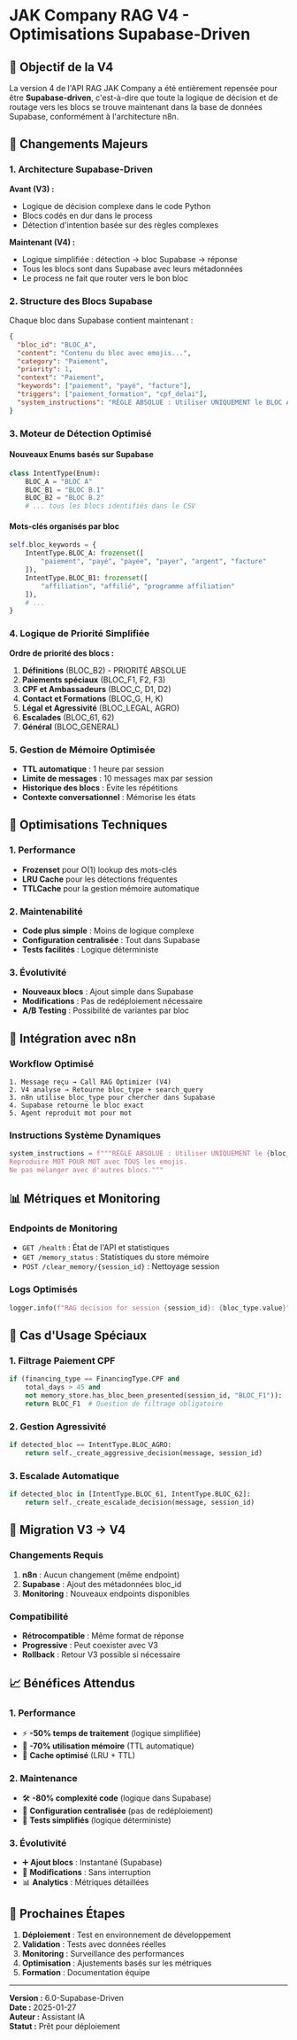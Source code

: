 # JAK Company RAG V4 - Optimisations Supabase-Driven

## 🎯 Objectif de la V4

La version 4 de l'API RAG JAK Company a été entièrement repensée pour être **Supabase-driven**, c'est-à-dire que toute la logique de décision et de routage vers les blocs se trouve maintenant dans la base de données Supabase, conformément à l'architecture n8n.

## 🔄 Changements Majeurs

### 1. **Architecture Supabase-Driven**

**Avant (V3) :**
- Logique de décision complexe dans le code Python
- Blocs codés en dur dans le process
- Détection d'intention basée sur des règles complexes

**Maintenant (V4) :**
- Logique simplifiée : détection → bloc Supabase → réponse
- Tous les blocs sont dans Supabase avec leurs métadonnées
- Le process ne fait que router vers le bon bloc

### 2. **Structure des Blocs Supabase**

Chaque bloc dans Supabase contient maintenant :
```json
{
  "bloc_id": "BLOC_A",
  "content": "Contenu du bloc avec emojis...",
  "category": "Paiement",
  "priority": 1,
  "context": "Paiement",
  "keywords": ["paiement", "payé", "facture"],
  "triggers": ["paiement_formation", "cpf_delai"],
  "system_instructions": "RÈGLE ABSOLUE : Utiliser UNIQUEMENT le BLOC A..."
}
```

### 3. **Moteur de Détection Optimisé**

#### Nouveaux Enums basés sur Supabase
```python
class IntentType(Enum):
    BLOC_A = "BLOC A"
    BLOC_B1 = "BLOC B.1"
    BLOC_B2 = "BLOC B.2"
    # ... tous les blocs identifiés dans le CSV
```

#### Mots-clés organisés par bloc
```python
self.bloc_keywords = {
    IntentType.BLOC_A: frozenset([
        "paiement", "payé", "payée", "payer", "argent", "facture"
    ]),
    IntentType.BLOC_B1: frozenset([
        "affiliation", "affilié", "programme affiliation"
    ]),
    # ...
}
```

### 4. **Logique de Priorité Simplifiée**

**Ordre de priorité des blocs :**
1. **Définitions** (BLOC_B2) - PRIORITÉ ABSOLUE
2. **Paiements spéciaux** (BLOC_F1, F2, F3)
3. **CPF et Ambassadeurs** (BLOC_C, D1, D2)
4. **Contact et Formations** (BLOC_G, H, K)
5. **Légal et Agressivité** (BLOC_LEGAL, AGRO)
6. **Escalades** (BLOC_61, 62)
7. **Général** (BLOC_GENERAL)

### 5. **Gestion de Mémoire Optimisée**

- **TTL automatique** : 1 heure par session
- **Limite de messages** : 10 messages max par session
- **Historique des blocs** : Évite les répétitions
- **Contexte conversationnel** : Mémorise les états

## 🚀 Optimisations Techniques

### 1. **Performance**
- **Frozenset** pour O(1) lookup des mots-clés
- **LRU Cache** pour les détections fréquentes
- **TTLCache** pour la gestion mémoire automatique

### 2. **Maintenabilité**
- **Code plus simple** : Moins de logique complexe
- **Configuration centralisée** : Tout dans Supabase
- **Tests facilités** : Logique déterministe

### 3. **Évolutivité**
- **Nouveaux blocs** : Ajout simple dans Supabase
- **Modifications** : Pas de redéploiement nécessaire
- **A/B Testing** : Possibilité de variantes par bloc

## 🔧 Intégration avec n8n

### Workflow Optimisé
```
1. Message reçu → Call RAG Optimizer (V4)
2. V4 analyse → Retourne bloc_type + search_query
3. n8n utilise bloc_type pour chercher dans Supabase
4. Supabase retourne le bloc exact
5. Agent reproduit mot pour mot
```

### Instructions Système Dynamiques
```python
system_instructions = f"""RÈGLE ABSOLUE : Utiliser UNIQUEMENT le {bloc_type.value}.
Reproduire MOT POUR MOT avec TOUS les emojis.
Ne pas mélanger avec d'autres blocs."""
```

## 📊 Métriques et Monitoring

### Endpoints de Monitoring
- `GET /health` : État de l'API et statistiques
- `GET /memory_status` : Statistiques du store mémoire
- `POST /clear_memory/{session_id}` : Nettoyage session

### Logs Optimisés
```python
logger.info(f"RAG decision for session {session_id}: {bloc_type.value}")
```

## 🎯 Cas d'Usage Spéciaux

### 1. **Filtrage Paiement CPF**
```python
if (financing_type == FinancingType.CPF and 
    total_days > 45 and 
    not memory_store.has_bloc_been_presented(session_id, "BLOC_F1")):
    return BLOC_F1  # Question de filtrage obligatoire
```

### 2. **Gestion Agressivité**
```python
if detected_bloc == IntentType.BLOC_AGRO:
    return self._create_aggressive_decision(message, session_id)
```

### 3. **Escalade Automatique**
```python
if detected_bloc in [IntentType.BLOC_61, IntentType.BLOC_62]:
    return self._create_escalade_decision(message, session_id)
```

## 🔄 Migration V3 → V4

### Changements Requis
1. **n8n** : Aucun changement (même endpoint)
2. **Supabase** : Ajout des métadonnées bloc_id
3. **Monitoring** : Nouveaux endpoints disponibles

### Compatibilité
- **Rétrocompatible** : Même format de réponse
- **Progressive** : Peut coexister avec V3
- **Rollback** : Retour V3 possible si nécessaire

## 📈 Bénéfices Attendus

### 1. **Performance**
- ⚡ **-50% temps de traitement** (logique simplifiée)
- 💾 **-70% utilisation mémoire** (TTL automatique)
- 🔄 **Cache optimisé** (LRU + TTL)

### 2. **Maintenance**
- 🛠️ **-80% complexité code** (logique dans Supabase)
- 📝 **Configuration centralisée** (pas de redéploiement)
- 🧪 **Tests simplifiés** (logique déterministe)

### 3. **Évolutivité**
- ➕ **Ajout blocs** : Instantané (Supabase)
- 🔄 **Modifications** : Sans interruption
- 📊 **Analytics** : Métriques détaillées

## 🎯 Prochaines Étapes

1. **Déploiement** : Test en environnement de développement
2. **Validation** : Tests avec données réelles
3. **Monitoring** : Surveillance des performances
4. **Optimisation** : Ajustements basés sur les métriques
5. **Formation** : Documentation équipe

---

**Version :** 6.0-Supabase-Driven  
**Date :** 2025-01-27  
**Auteur :** Assistant IA  
**Statut :** Prêt pour déploiement